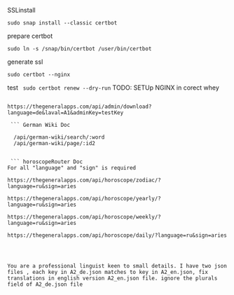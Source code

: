 SSLinstall

``` sudo snap install --classic certbot ```

prepare certbot

```sudo ln -s /snap/bin/certbot /user/bin/certbot``` 


generate ssl

```sudo certbot --nginx```

test
``` sudo certbot renew --dry-run```
TODO: SETUp NGINX in corect whey

``` Wordschats

https://thegeneralapps.com/api/admin/download?language=de&laval=A1&adminKey=testKey
 
 ``` German Wiki Doc
 
  /api/german-wiki/search/:word
  /api/german-wiki/page/:id2


 ``` horoscopeRouter Doc
For all "language" and "sign" is required

https://thegeneralapps.com/api/horoscope/zodiac/?language=ru&sign=aries

https://thegeneralapps.com/api/horoscope/yearly/?language=ru&sign=aries

https://thegeneralapps.com/api/horoscope/weekly/?language=ru&sign=aries

https://thegeneralapps.com/api/horoscope/daily/?language=ru&sign=aries




You are a professional linguist keen to small details. I have two json files , each key in A2_de.json matches to key in A2_en.json, fix translations in english version A2_en.json file. ignore the plurals field of A2_de.json file

